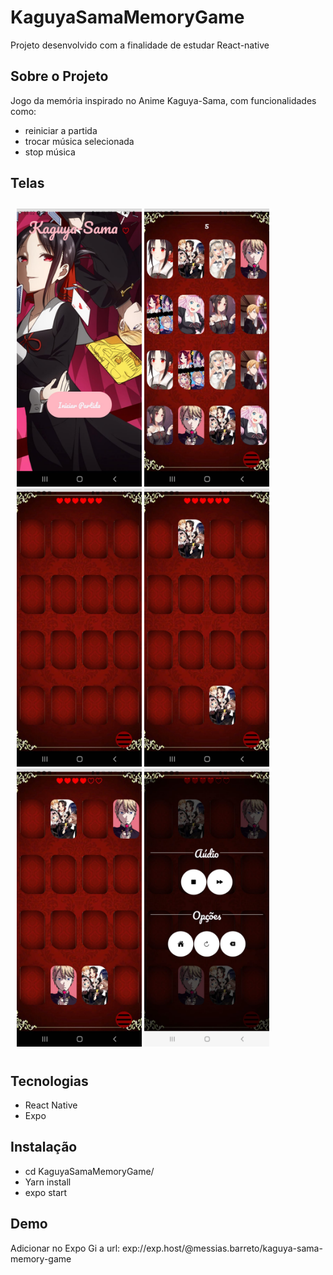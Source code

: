 # KaguyaSamaMemoryGame
Projeto desenvolvido com a finalidade de estudar React-native

## Sobre o Projeto
Jogo da memória inspirado no Anime Kaguya-Sama, com funcionalidades como: 
- reiniciar a partida 
- trocar música selecionada 
- stop música

## Telas
<div style="padding: 10px">
  <img src="https://github.com/messias-barreto/messias-barreto-assets/blob/main/kaguya-sama-memory-game/inicial.jpeg?raw=true" width="200"/>
  <img src="https://github.com/messias-barreto/messias-barreto-assets/blob/main/kaguya-sama-memory-game/tabuleiro1.jpeg?raw=true" width="200"/>
  <img src="https://github.com/messias-barreto/messias-barreto-assets/blob/main/kaguya-sama-memory-game/tabuleiro2.jpeg?raw=true" width="200"/>
  <img src="https://github.com/messias-barreto/messias-barreto-assets/blob/main/kaguya-sama-memory-game/tabuleiro3.jpeg?raw=true" width="200"/>
  <img src="https://github.com/messias-barreto/messias-barreto-assets/blob/main/kaguya-sama-memory-game/tabuleiro4.jpeg?raw=true" width="200"/>
  <img src="https://github.com/messias-barreto/messias-barreto-assets/blob/main/kaguya-sama-memory-game/tabuleiro5.jpeg?raw=true" width="200"/>
</div>

## Tecnologias
- React Native
- Expo

## Instalação 
- cd KaguyaSamaMemoryGame/
- Yarn install 
- expo start

## Demo 
Adicionar no Expo Gi a url: exp://exp.host/@messias.barreto/kaguya-sama-memory-game 

